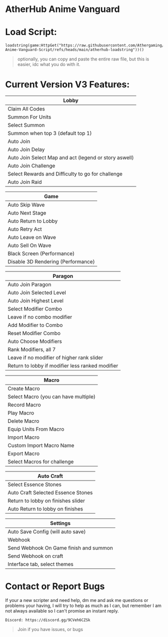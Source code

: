 # AtherHub Anime Vanguard

# Load Script:
```
loadstring(game:HttpGet("https://raw.githubusercontent.com/Athergaming/AtherHub-Anime-Vanguard-Script/refs/heads/main/atherhub-loadstring"))()
```

> optionally, you can copy and paste the entire raw file, but this is easier, idc what you do with it.

# Current Version V3 Features:

|Lobby|
| --- |
| Claim All Codes |
| Summon For Units |
| Select Summon |
| Summon when top 3 (default top 1) |
| Auto Join |
| Auto Join Delay |
| Auto Join Select Map and act (legend or story aswell) |
| Auto Join Challenge |
| Select Rewards and Difficulty to go for challenge |
| Auto Join Raid |

|Game|
| --- |
| Auto Skip Wave |
| Auto Next Stage |
| Auto Return to Lobby |
| Auto Retry Act |
| Auto Leave on Wave |
| Auto Sell On Wave |
| Black Screen (Performance) |
| Disable 3D Rendering (Performance) |

|Paragon|
| --- |
| Auto Join Paragon |
| Auto Join Selected Level |
| Auto Join Highest Level |
| Select Modifier Combo |
| Leave if no combo modifier |
| Add Modifier to Combo |
| Reset Modifier Combo |
| Auto Choose Modifiers |
| Rank Modifiers, all 7 |
| Leave if no modifier of higher rank slider |
| Return to lobby if modifier less ranked modifier |

|Macro|
| --- |
| Create Macro |
| Select Macro (you can have multiple) |
| Record Macro |
| Play Macro |
| Delete Macro |
| Equip Units From Macro |
| Import Macro |
| Custom Import Macro Name |
| Export Macro |
| Select Macros for challenge |

|Auto Craft|
| --- |
| Select Essence Stones |
| Auto Craft Selected Essence Stones |
| Return to lobby on finishes slider |
| Auto Return to lobby on finishes |

| Settings |
| --- |
| Auto Save Config (will auto save) |
| Webhook |
| Send Webhook On Game finish and summon |
| Send Webhook on craft |
| Interface tab, select themes |

# Contact or Report Bugs
If your a new scripter and need help, dm me and ask me questions or problems your having, I will try to help as much as I can, but remember I am not always available so I can't promise an instant reply.

``Discord: https://discord.gg/9CVeh6CZSk``
> Join if you have issues, or bugs
